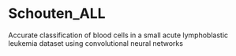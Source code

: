 # Schouten_ALL
Accurate classification of blood cells in a small acute lymphoblastic leukemia dataset using convolutional neural networks
